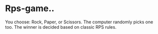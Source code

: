 # Rps-game..
You choose: Rock, Paper, or Scissors.  The computer randomly picks one too.  The winner is decided based on classic RPS rules.
